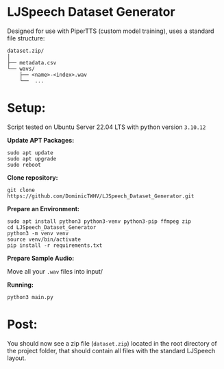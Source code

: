 # LJSpeech Dataset Generator

Designed for use with PiperTTS (custom model training), uses a standard file structure:
```
dataset.zip/
│
├── metadata.csv
└── wavs/
    ├── <name>-<index>.wav
    └──  ...
```

# Setup:

Script tested on Ubuntu Server 22.04 LTS with python version `3.10.12`

**Update APT Packages:**

```
sudo apt update
sudo apt upgrade
sudo reboot
```

**Clone repository:**

```
git clone https://github.com/DominicTWHV/LJSpeech_Dataset_Generator.git
```

**Prepare an Environment:**

```
sudo apt install python3 python3-venv python3-pip ffmpeg zip
cd LJSpeech_Dataset_Generator
python3 -m venv venv
source venv/bin/activate
pip install -r requirements.txt
```

**Prepare Sample Audio:**

Move all your `.wav` files into input/

**Running:**

```python3 main.py```

# Post:

You should now see a zip file (`dataset.zip`) located in the root directory of the project folder, that should contain all files with the standard LJSpeech layout.


